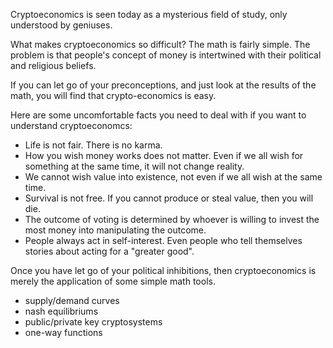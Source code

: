 Cryptoeconomics is seen today as a mysterious field of study, only understood by geniuses.

What makes cryptoeconomics so difficult? The math is fairly simple.
The problem is that people's concept of money is intertwined with their political and religious beliefs.

If you can let go of your preconceptions, and just look at the results of the math, you will find that crypto-economics is easy.


Here are some uncomfortable facts you need to deal with if you want to understand cryptoeconomcs:

* Life is not fair. There is no karma.
* How you wish money works does not matter. Even if we all wish for something at the same time, it will not change reality. 
* We cannot wish value into existence, not even if we all wish at the same time.
* Survival is not free. If you cannot produce or steal value, then you will die.
* The outcome of voting is determined by whoever is willing to invest the most money into manipulating the outcome.
* People always act in self-interest. Even people who tell themselves stories about acting for a "greater good".


Once you have let go of your political inhibitions, then cryptoeconomics is merely the application of some simple math tools.

* supply/demand curves
* nash equilibriums
* public/private key cryptosystems
* one-way functions
